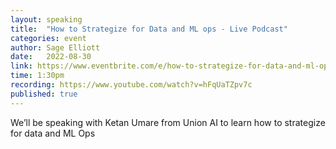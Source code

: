 ```yaml
---
layout: speaking
title:  "How to Strategize for Data and ML ops - Live Podcast"
categories: event
author: Sage Elliott
date:   2022-08-30
link: https://www.eventbrite.com/e/how-to-strategize-for-data-and-ml-ops-ketan-umare-tickets-406606931277?aff=sage
time: 1:30pm
recording: https://www.youtube.com/watch?v=hFqUaTZpv7c
published: true
---
```


We’ll be speaking with ​​Ketan Umare from Union AI to learn how to strategize for data and ML Ops